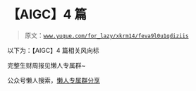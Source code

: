 # 【AIGC】4 篇

> 原文：[`www.yuque.com/for_lazy/xkrm14/feva9l0u1qdiziis`](https://www.yuque.com/for_lazy/xkrm14/feva9l0u1qdiziis)

以下为：【AIGC】4 篇相关风向标

完整生财周报见懒人专属群~

公众号懒人搜索，[懒人专属群分享](https://lazybook.fun/#/blog/group)